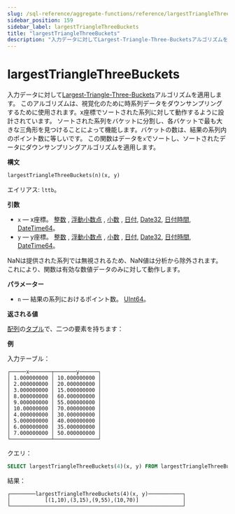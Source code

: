```yaml
---
slug: /sql-reference/aggregate-functions/reference/largestTriangleThreeBuckets
sidebar_position: 159
sidebar_label: largestTriangleThreeBuckets
title: "largestTriangleThreeBuckets"
description: "入力データに対してLargest-Triangle-Three-Bucketsアルゴリズムを適用します。"
---
```



# largestTriangleThreeBuckets

入力データに対して[Largest-Triangle-Three-Buckets](https://skemman.is/bitstream/1946/15343/3/SS_MSthesis.pdf)アルゴリズムを適用します。
このアルゴリズムは、視覚化のために時系列データをダウンサンプリングするために使用されます。x座標でソートされた系列に対して動作するように設計されています。
ソートされた系列をバケットに分割し、各バケットで最も大きな三角形を見つけることによって機能します。バケットの数は、結果の系列内のポイント数に等しいです。
この関数はデータを`x`でソートし、ソートされたデータにダウンサンプリングアルゴリズムを適用します。

**構文**

``` sql
largestTriangleThreeBuckets(n)(x, y)
```

エイリアス: `lttb`。

**引数**

- `x` — x座標。 [整数](../../../sql-reference/data-types/int-uint.md) , [浮動小数点](../../../sql-reference/data-types/float.md) , [小数](../../../sql-reference/data-types/decimal.md)  , [日付](../../../sql-reference/data-types/date.md), [Date32](../../../sql-reference/data-types/date32.md), [日付時間](../../../sql-reference/data-types/datetime.md), [DateTime64](../../../sql-reference/data-types/datetime64.md)。
- `y` — y座標。 [整数](../../../sql-reference/data-types/int-uint.md) , [浮動小数点](../../../sql-reference/data-types/float.md) , [小数](../../../sql-reference/data-types/decimal.md)  , [日付](../../../sql-reference/data-types/date.md), [Date32](../../../sql-reference/data-types/date32.md), [日付時間](../../../sql-reference/data-types/datetime.md), [DateTime64](../../../sql-reference/data-types/datetime64.md)。

NaNは提供された系列では無視されるため、NaN値は分析から除外されます。これにより、関数は有効な数値データのみに対して動作します。

**パラメーター**

- `n` — 結果の系列におけるポイント数。 [UInt64](../../../sql-reference/data-types/int-uint.md)。

**返される値**

[配列](../../../sql-reference/data-types/array.md)の[タプル](../../../sql-reference/data-types/tuple.md)で、二つの要素を持ちます：

**例**

入力テーブル：

``` text
┌─────x───────┬───────y──────┐
│ 1.000000000 │ 10.000000000 │
│ 2.000000000 │ 20.000000000 │
│ 3.000000000 │ 15.000000000 │
│ 8.000000000 │ 60.000000000 │
│ 9.000000000 │ 55.000000000 │
│ 10.00000000 │ 70.000000000 │
│ 4.000000000 │ 30.000000000 │
│ 5.000000000 │ 40.000000000 │
│ 6.000000000 │ 35.000000000 │
│ 7.000000000 │ 50.000000000 │
└─────────────┴──────────────┘
```

クエリ：

``` sql
SELECT largestTriangleThreeBuckets(4)(x, y) FROM largestTriangleThreeBuckets_test;
```

結果：

``` text
┌────────largestTriangleThreeBuckets(4)(x, y)───────────┐
│           [(1,10),(3,15),(9,55),(10,70)]              │
└───────────────────────────────────────────────────────┘
```
